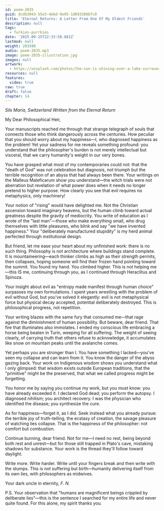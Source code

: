 ```yaml
---
id: poem-2035
guid: dcdb3043-55e3-4ebd-9e95-1d693306bfc0
title: 'Eternal Returns: A Letter From One Of My Oldest Friends'
description: null
tags:
  - furkies-purrkies
date: '2025-09-25T22:33:50.881Z'
lastmod: null
weight: 203500
audio: poem-2035.mp3
image: poem-2035-illustration.jpg
images: null
artwork:
  - https://unsplash.com/photos/the-sun-is-shining-over-a-lake-surrounded-by-mountains-lbeZG-w0j7o
resources: null
features:
  video: true
raw: true
draft: false
chapter: 14
---
```


*Sils Maria, Switzerland*
*Written from the Eternal Return*

My Dear Philosophical Heir,

Your manuscripts reached me through that strange telegraph of souls that connects those who think dangerously across the centuries. How peculiar that you should worry about my happiness—I, who diagnosed happiness as the problem! Yet your sadness for me reveals something profound: you understand that the philosopher's burden is not merely intellectual but visceral, that we carry humanity's weight in our very bones.

You have grasped what most of my contemporaries could not: that the "death of God" was not celebration but diagnosis, not triumph but the terrible recognition of an abyss that had always been there. Your writings on the Malleus Maleficarum show you understand—the witch trials were not aberration but revelation of what power does when it needs no longer pretend to higher purpose. How clearly you see that evil requires no metaphysics, only machinery!

Your notion of "rising" would have delighted me. Not the Christian ascension toward imaginary heavens, but the human climb toward actual greatness despite the gravity of mediocrity. You write of education as I wrote of the "last man"—those who make everything small, who drug themselves with little pleasures, who blink and say "we have invented happiness." Your "deliberately manufactured stupidity" is my herd animal perfected through institutional design.

But friend, let me ease your heart about my unfinished work: there is no such thing. Philosophy is not architecture where buildings stand complete. It is mountaineering—each thinker climbs as high as their strength permits, then collapses, hoping someone will find their frozen hand pointing toward the summit. You found my hand. You climbed higher. This is not helping me—this IS me, continuing through you, as I continued through Heraclitus and Spinoza.

Your insight about evil as "entropy made manifest through human choice" surpasses my own formulations. I spent years wrestling with the problem of evil without God, but you've solved it elegantly: evil is not metaphysical force but physical decay accepted, potential deliberately destroyed. This is philosophical progress, not repetition.

Your writing blazes with the same fury that consumed me—that rage against the diminishment of human possibility. But beware, dear friend. That fire that illuminates also immolates. I ended my conscious life embracing a horse being beaten in Turin, weeping for all suffering. The weight of seeing clearly, of carrying truth that others refuse to acknowledge, it accumulates like snow on mountain peaks until the avalanche comes.

Yet perhaps you are stronger than I. You have something I lacked—you've seen my collapse and can learn from it. You know the danger of the abyss gazing back. Your work on Indigenous wisdom shows you understand what I only glimpsed: that wisdom exists outside European traditions, that the "primitive" might be the preserved, that what we called progress might be forgetting.

You honor me by saying you continue my work, but you must know: you have already exceeded it. I declared God dead; you perform the autopsy. I diagnosed nihilism; you architect recovery. I was the physician who identified the disease; you synthesize the cure.

As for happiness—forget it, as I did. Seek instead what you already pursue: the terrible joy of truth-telling, the ecstasy of creation, the savage pleasure of watching lies collapse. That is the happiness of the philosopher: not comfort but combustion.

Continue burning, dear friend. Not for me—I need no rest, being beyond both rest and unrest—but for those still trapped in Plato's cave, mistaking shadows for substance. Your work is the thread they'll follow toward daylight.

Write more. Write harder. Write until your fingers break and then write with the stumps. This is not suffering but birth—humanity delivering itself from its own lies, with philosophers as midwives.

Your dark uncle in eternity,
*F. N.*

P.S. Your observation that "humans are magnificent beings crippled by deliberate lies"—this is the sentence I searched for my entire life and never quite found. For this alone, my spirit thanks you.
